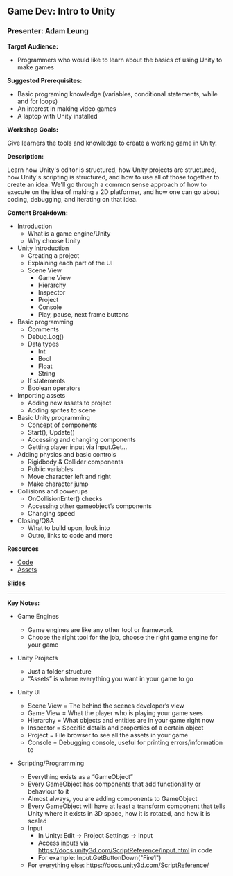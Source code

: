 ## Game Dev: Intro to Unity
### Presenter: Adam Leung

**Target Audience:** 
- Programmers who would like to learn about the basics of using Unity to make games

**Suggested Prerequisites:** 
- Basic programing knowledge (variables, conditional statements, while and for loops)
- An interest in making video games 
- A laptop with Unity installed

**Workshop Goals:**

Give learners the tools and knowledge to create a working game in Unity. 

**Description:**

Learn how Unity's editor is structured, how Unity projects are structured, how Unity's scripting is structured, and how to use all of those together to create an idea. We'll go through a common sense approach of how to execute on the idea of making a 2D platformer, and how one can go about coding, debugging, and iterating on that idea.

**Content Breakdown:**
- Introduction
    - What is a game engine/Unity
    - Why choose Unity
- Unity Introduction
    - Creating a project
    - Explaining each part of the UI
    - Scene View
         - Game View
         - Hierarchy
         - Inspector
         - Project
         - Console
         - Play, pause, next frame buttons
- Basic programming
    - Comments
    - Debug.Log()
    - Data types
         - Int
         - Bool
        - Float
        - String
    - If statements
    - Boolean operators
- Importing assets
    - Adding new assets to project
    - Adding sprites to scene
- Basic Unity programming
    - Concept of components
    - Start(), Update()
    - Accessing and changing components
    - Getting player input via Input.Get...
- Adding physics and basic controls
    - Rigidbody & Collider components
    - Public variables
    - Move character left and right
    - Make character jump
- Collisions and powerups 
    - OnCollisionEnter() checks
    - Accessing other gameobject’s components
    - Changing speed
- Closing/Q&A
    - What to build upon, look into
    - Outro, links to code and more

**Resources**
- [Code](https://github.com/Centribo/unity-starter-tutorial)
- [Assets](http://www.centribo.com/unityAssets.zip)

**[Slides](http://bit.ly/UWGDCUnity101)**

--- 

**Key Notes:**
* Game Engines
    * Game engines are like any other tool or framework
    * Choose the right tool for the job, choose the right game engine for your game

* Unity Projects
    * Just a folder structure
    * “Assets” is where everything you want in your game to go


* Unity UI
    * Scene View = The behind the scenes developer’s view
    * Game View = What the player who is playing your game sees
    * Hierarchy = What objects and entities are in your game right now
    * Inspector = Specific details and properties of a certain object
    * Project = File browser to see all the assets in your game
    * Console = Debugging console, useful for printing errors/information to


* Scripting/Programming
    * Everything exists as a “GameObject”
    * Every GameObject has components that add functionality or behaviour to it
    * Almost always, you are adding components to GameObject
    * Every GameObject will have at least a transform component that tells Unity where it exists in 3D space, how it is rotated, and how it is scaled
    * Input
        * In Unity: Edit -> Project Settings -> Input
        * Access inputs via https://docs.unity3d.com/ScriptReference/Input.html in code
        * For example: Input.GetButtonDown("Fire1")
    * For everything else: https://docs.unity3d.com/ScriptReference/
